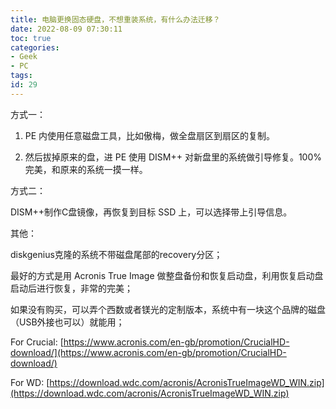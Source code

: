```yaml
---
title: 电脑更换固态硬盘，不想重装系统，有什么办法迁移？
date: 2022-08-09 07:30:11
toc: true
categories:
- Geek
- PC
tags:
id: 29
---
```


方式一：

1. PE 内使用任意磁盘工具，比如傲梅，做全盘扇区到扇区的复制。

2. 然后拔掉原来的盘，进 PE 使用 DISM++ 对新盘里的系统做引导修复。100%完美，和原来的系统一摸一样。

<!--more-->

方式二：

DISM++制作C盘镜像，再恢复到目标 SSD 上，可以选择带上引导信息。

其他：

diskgenius克隆的系统不带磁盘尾部的recovery分区；

最好的方式是用 Acronis True Image 做整盘备份和恢复启动盘，利用恢复启动盘启动后进行恢复，非常的完美；

如果没有购买，可以弄个西数或者镁光的定制版本，系统中有一块这个品牌的磁盘（USB外接也可以）就能用；

For Crucial: [https://www.acronis.com/en-gb/promotion/CrucialHD-download/](https://www.acronis.com/en-gb/promotion/CrucialHD-download/)

For WD: [https://download.wdc.com/acronis/AcronisTrueImageWD_WIN.zip](https://download.wdc.com/acronis/AcronisTrueImageWD_WIN.zip)
